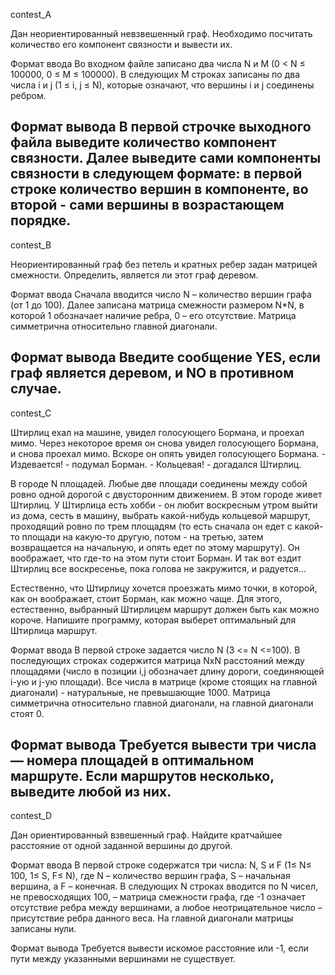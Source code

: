 contest_A

Дан неориентированный невзвешенный граф. Необходимо посчитать количество его компонент связности и вывести их.

Формат ввода
Во входном файле записано два числа N и M (0 < N ≤ 100000, 0 ≤ M ≤ 100000). В следующих M строках записаны по два числа i и j (1 ≤ i, j ≤ N), которые означают, что вершины i и j соединены ребром.

Формат вывода
В первой строчке выходного файла выведите количество компонент связности. Далее выведите сами компоненты связности в следующем формате: в первой строке количество вершин в компоненте, во второй - сами вершины в возрастающем порядке.
-----------------------------------------------------------------------------------------------------------------------------------------------------------------------------------------------------------------------------------------------------------------------------------------------------------
contest_B

Неориентированный граф без петель и кратных ребер задан матрицей смежности. Определить, является ли этот граф деревом.

Формат ввода
Сначала вводится число N – количество вершин графа (от 1 до 100). Далее записана матрица смежности размером N*N, в которой 1 обозначает наличие ребра, 0 – его отсутствие. Матрица симметрична относительно главной диагонали.

Формат вывода
Введите сообщение YES, если граф является деревом, и NO в противном случае.
-----------------------------------------------------------------------------------------------------------------------------------------------------------------------------------------------------------------------------------------------------------------------------------------------------------
contest_C

Штирлиц ехал на машине, увидел голосующего Бормана, и проехал мимо. Через некоторое время он снова увидел голосующего Бормана, и снова проехал мимо. Вскоре он опять увидел голосующего Бормана. - Издевается! - подумал Борман. - Кольцевая! - догадался Штирлиц.

В городе N площадей. Любые две площади соединены между собой ровно одной дорогой с двусторонним движением. В этом городе живет Штирлиц. У Штирлица есть хобби - он любит воскресным утром выйти из дома, сесть в машину, выбрать какой-нибудь кольцевой маршрут, проходящий ровно по трем площадям (то есть сначала он едет с какой-то площади на какую-то другую, потом - на третью, затем возвращается на начальную, и опять едет по этому маршруту). Он воображает, что где-то на этом пути стоит Борман. И так вот ездит Штирлиц все воскресенье, пока голова не закружится, и радуется...

Естественно, что Штирлицу хочется проезжать мимо точки, в которой, как он воображает, стоит Борман, как можно чаще. Для этого, естественно, выбранный Штирлицем маршрут должен быть как можно короче. Напишите программу, которая выберет оптимальный для Штирлица маршрут.

Формат ввода
В первой строке задается число N (3 <= N <=100). В последующих строках содержится матрица NxN расстояний между площадями (число в позиции i,j обозначает длину дороги, соединяющей i-ую и j-ую площади). Все числа в матрице (кроме стоящих на главной диагонали) - натуральные, не превышающие 1000. Матрица симметрична относительно главной диагонали, на главной диагонали стоят 0.

Формат вывода
Требуется вывести три числа — номера площадей в оптимальном маршруте. Если маршрутов несколько, выведите любой из них.
-----------------------------------------------------------------------------------------------------------------------------------------------------------------------------------------------------------------------------------------------------------------------------------------------------------
contest_D

Дан ориентированный взвешенный граф. Найдите кратчайшее расстояние от одной заданной вершины до другой.

Формат ввода
В первой строке содержатся три числа: N, S и F (1≤ N≤ 100, 1≤ S, F≤ N), где N – количество вершин графа, S – начальная вершина, а F – конечная. В следующих N строках вводится по N чисел, не превосходящих 100, – матрица смежности графа, где -1 означает отсутствие ребра между вершинами, а любое неотрицательное число – присутствие ребра данного веса. На главной диагонали матрицы записаны нули.

Формат вывода
Требуется вывести искомое расстояние или -1, если пути между указанными вершинами не существует.